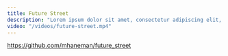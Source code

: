 ```yaml
---
title: Future Street
description: "Lorem ipsum dolor sit amet, consectetur adipiscing elit, sed do eiusmod tempor incididunt ut labore et dolore magna aliqua. Ut enim ad minim veniam, quis nostrud exercitation ullamco laboris nisi ut aliquip ex ea commodo consequat."
video: "/videos/future-street.mp4"
---
```


https://github.com/mhaneman/future_street

